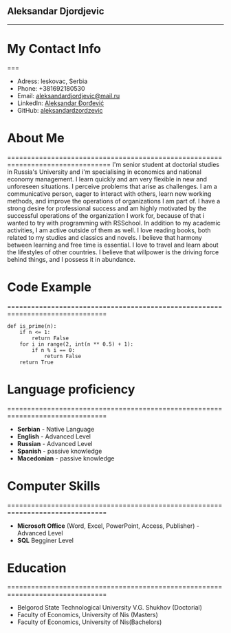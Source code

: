 ## Aleksandar Djordjevic
--------------------------------------------------------------------------------

# My Contact Info
===
* Adress: leskovac, Serbia
* Phone: +381692180530
* Email: aleksandardjordjevic@mail.ru
* LinkedIn: [Aleksandar Đorđević](https://www.linkedin.com/in/aleksandar-%C4%91or%C4%91evi%C4%87-90150013b/)
* GitHub: [aleksandardzordzevic](https://github.com/aleksandardzordzevic) 
# About Me
================================================================================
I'm senior student at doctorial studies in Russia's University and i'm specialising in economics and national economy management.  I learn quickly and am very flexible in new and unforeseen situations. I perceive problems that arise as challenges. I am a communicative person, eager to interact with others, learn new working methods, and improve the operations of organizations I am part of. I have a strong desire for professional success and am highly motivated by the successful operations of the organization I work for, because of that i wanted to try with programming with RSSchool.
In addition to my academic activities, I am active outside of them as well. I love reading books, both related to my studies and classics and novels. I believe that harmony between learning and free time is essential. I love to travel and learn about the lifestyles of other countries. I believe that willpower is the driving force behind things, and I possess it in abundance. 

# Code Example
===============================================================================
``` 
def is_prime(n):
    if n <= 1:
        return False
    for i in range(2, int(n ** 0.5) + 1):
        if n % i == 0:
            return False
    return True
```

# Language proficiency
===============================================================================
* __Serbian__ - Native Language
* __English__ - Advanced Level
* __Russian__ - Advanced Level
* __Spanish__ - passive knowledge
* __Macedonian__ - passive knowledge

# Computer Skills
=============================================================================== 
* __Microsoft Office__ (Word, Excel, PowerPoint, Access, Publisher) - Advanced Level
* __SQL__ Begginer Level

# Education
===============================================================================
* Belgorod State Technological University V.G. Shukhov (Doctorial)
* Faculty of Economics, University of Nis (Masters)
* Faculty of Economics, University of Nis(Bachelors)